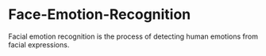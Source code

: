 # Face-Emotion-Recognition
Facial emotion recognition is the process of detecting human emotions from facial expressions.

